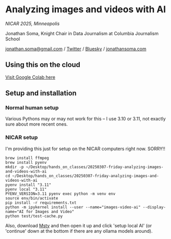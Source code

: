 # Analyzing images and videos with AI

*NICAR 2025, Minneapolis*

Jonathan Soma, Knight Chair in Data Journalism at Columbia Journalism School

[jonathan.soma@gmail.com](mailto:jonathan.soma@gmail.com) / [Twitter](https://x.com/dangerscarf) / [Bluesky](https://bsky.app/profile/dangerscarf.bsky.social) / [jonathansoma.com](https://jonathansoma.com)

## Using this on the cloud

[Visit Google Colab here](https://colab.research.google.com/github/jsoma/nicar25-ai-images-video)

## Setup and installation

### Normal human setup

Various Pythons may or may not work for this – I use 3.10 or 3.11, not exactly sure about more recent ones.

### NICAR setup
I'm providing this just for setup on the NICAR computers right now. SORRY!!

```
brew install ffmpeg
brew install pyenv
mkdir -p ~/Desktop/hands_on_classes/20250307-friday-analyzing-images-and-videos-with-ai
cd ~/Desktop/hands_on_classes/20250307-friday-analyzing-images-and-videos-with-ai
pyenv install "3.11"
pyenv local "3.11"
PYENV_VERSION=3.11 pyenv exec python -m venv env
source env/bin/activate
pip install -r requirements.txt
python -m ipykernel install --user --name="images-video-ai" --display-name="AI for Images and Video"
python test/test-cache.py
```

Also, download [Msty](https://msty.app/) and then open it up and click 'setup local AI' (or 'continue' down at the bottom if there are any ollama models around).